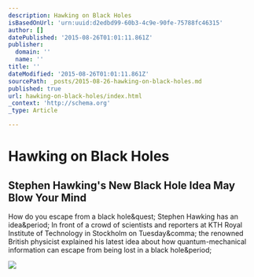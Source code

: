 ```yaml
---
description: Hawking on Black Holes
isBasedOnUrl: 'urn:uuid:d2edbd99-60b3-4c9e-90fe-75788fc46315'
author: []
datePublished: '2015-08-26T01:01:11.861Z'
publisher:
  domain: ''
  name: ''
title: ''
dateModified: '2015-08-26T01:01:11.861Z'
sourcePath: _posts/2015-08-26-hawking-on-black-holes.md
published: true
url: hawking-on-black-holes/index.html
_context: 'http://schema.org'
_type: Article

---
```

# Hawking on Black Holes

<article style=""><h1>Stephen Hawking's New Black Hole Idea May Blow Your Mind</h1><p>How do you escape from a black hole&amp;quest; Stephen Hawking has an idea&amp;period; In front of a crowd of scientists and reporters at KTH Royal Institute of Technology in Stockholm on Tuesday&amp;comma; the renowned British physicist explained his latest idea about how quantum-mechanical information can escape from being lost in a black hole&amp;period;</p><img src="http://img.huffingtonpost.com//asset/scalefit_630_noupscale/55dc6d4c1d00002f00145c86.jpeg" /></article>